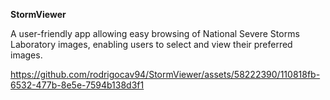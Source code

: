 **StormViewer**

A user-friendly app allowing easy browsing of National Severe Storms Laboratory images, enabling users to select and view their preferred images.


https://github.com/rodrigocav94/StormViewer/assets/58222390/110818fb-6532-477b-8e5e-7594b138d3f1

